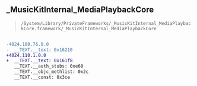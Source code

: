 ## _MusicKitInternal_MediaPlaybackCore

> `/System/Library/PrivateFrameworks/_MusicKitInternal_MediaPlaybackCore.framework/_MusicKitInternal_MediaPlaybackCore`

```diff

-4024.100.76.0.0
-  __TEXT.__text: 0x16210
+4024.110.1.0.0
+  __TEXT.__text: 0x161f8
   __TEXT.__auth_stubs: 0xe60
   __TEXT.__objc_methlist: 0x2c
   __TEXT.__const: 0x3ce

```
